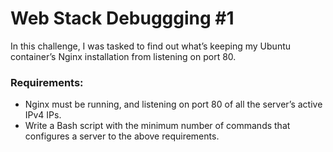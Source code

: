# Web Stack Debuggging #1
In this challenge, I was tasked to find out what’s keeping my Ubuntu container’s Nginx installation from listening on port 80.

### Requirements:
- Nginx must be running, and listening on port 80 of all the server’s active IPv4 IPs.
- Write a Bash script with the minimum number of commands that configures a server to the above requirements.
